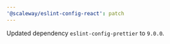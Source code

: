 ```yaml
---
'@scaleway/eslint-config-react': patch
---
```


Updated dependency `eslint-config-prettier` to `9.0.0`.
